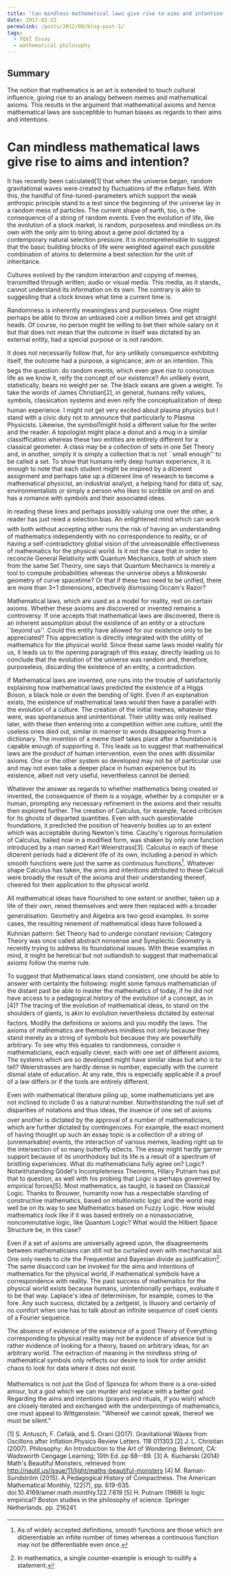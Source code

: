 ```yaml
---
title: 'Can mindless mathematical laws give rise to aims and intention?'
date: 2017-02-22
permalink: /posts/2012/08/blog-post-1/
tags:
  - FQXI Essay
  - mathematical philosophy
---
```


Summary
------
The notion that mathematics is an art is extended to touch cultural influence, giving rise to an analogy between memes and mathematical axioms. This results in the argument that mathematical axioms and hence mathematical laws are susceptible to human biases as regards to their aims and intentions.

Can mindless mathematical laws give rise to aims and intention?
======
It has recently been calculated[1] that when the universe began, random gravitational waves were created by fluctuations of the inflaton field. With this, the handful of fine-tuned-parameters which support the weak anthropic principle stand to a test since the beginning of the universe lay in a random mess of particles. The current shape of earth, too, is the consequence of a string of random events. Even the evolution of life, like the evolution of a stock market, is random, purposeless and mindless on its own with the only aim to bring about a gene pool dictated by a contemporary natural selection pressure. It is incomprehensible to suggest that the basic building blocks of life were weighted against each possible combination of atoms to determine a best selection for the unit of inheritance.

Cultures evolved by the random interaction and copying of memes, transmitted through written, audio or visual media. This media, as it stands, cannot understand its information on its own. The contrary is akin to suggesting that a clock knows what time a current time is.

Randomness is inherently meaningless and purposeless. One might perhaps be able to throw an unbiased coin a million times and get straight heads. Of course, no person might be willing to bet their whole salary on it but that does not mean that the outcome in itself was dictated by an external entity, had a special purpose or is not random.

It does not necessarily follow that, for any unlikely consequence exhibiting itself, the outcome had a purpose, a signicance, aim or an intention. This begs the question: do random events, which even gave rise to conscious life as we know it, reify the concept of our existence? An unlikely event, statistically, bears no weight per se. The black swans are given a weight. To take the words of James Christian[2], in general, humans reify values, symbols, classication systems and even reify the conceptualization of deep human experience. I might not get very excited about plasma physics but I stand with a civic duty not to announce that particularly to Plasma Physicists. Likewise, the symbol1might hold a different value for the writer and the reader. A topologist might place a donut and a mug in a similar classiffication whereas these two entities are entirely different for a classical geometer. A class may be a collection of sets in one Set Theory and, in another, simply it is simply a collection that is not ``small enough'' to be called a set. To show that humans reify deep human experience, it is enough to note that each student might be inspired by a di¤erent assignment and perhaps take up a di¤erent line of research to become a mathematical physicist, an industrial analyst, a helping hand for data of, say, environmentalists or simply a person who likes to scribble on and on and has a romance with symbols and their associated ideas.

In reading these lines and perhaps possibly valuing one over the other, a reader has just reied a selection bias. An enlightened mind which can work with both without accepting either runs the risk of having an understanding of mathematics independently with no correspondence to reality, or of having a self-contradictory global vision of the unreasonable effectiveness of mathematics for the physical world. Is it not the case that in order to reconcile General Relativity with Quantum Mechanics, both of which stem from the same Set Theory, one says that Quantum Mechanics is merely a tool to compute probabilities whereas the universe obeys a Minkowski geometry of curve spacetime? Or that
if these two need to be unified, there are more than 3+1 dimensions, e¤ectively dismissing Occam's Razor?

Mathematical laws, which are used as a model for reality, rest on certain axioms. Whether these axioms are discovered or invented remains a controversy. If one accepts that mathematical laws are discovered, there is an inherent assumption about the existence of an entity or a structure ``beyond us''. Could this entity have allowed for our existence only to be appreciated? This appreciation is directly integrated with the utility of mathematics for the physical world. Since these same laws model reality for us, it leads us to the opening paragraph of this essay, directly leading us to conclude that the evolution of the universe was random and, therefore, purposeless, discarding the existence of an
entity, a contradiction. 

If Mathematical laws are invented, one runs into the trouble of satisfactorily explaining how mathematical laws predicted the existence of a Higgs Boson, a black hole or even the bending of light. Even if an explanation exists, the existence of mathematical laws would then have a parallel with the evolution of a culture. The creation of the initial memes, whatever they were, was spontaneous and unintentional. Their utility was only realised later, with these then entering into a competition within one culture, until the useless ones died out, similar in manner to words disappearing from a dictionary. The invention of a meme itself takes place after a foundation is capable enough of supporting it. This leads us to suggest that mathematical laws are the product of human intervention, even the ones with dissimilar axioms. One or the other system so developed may not be of particular use and may not even take a deeper place in human experience but its existence, albeit not very useful, nevertheless cannot be denied.

Whatever the answer as regards to whether mathematics being created or invented, the consequence of them is a voyage, whether by a computer or a human, prompting any necessary refinement in the axioms and their results then explored further. The creation of Calculus, for example, faced criticism for its ghosts of departed quantities. Even with such questionable foundations, it predicted the position of heavenly bodies up to an extent which was acceptable during Newton's time. Cauchy's rigorous formulation of Calculus, hailed now in a modified form, was shaken by only one function introduced by a man named Karl Weierstrass[3]. Calculus in each of these di¤erent periods had a di¤erent life of its own, including a period in which smooth functions were just the same as continuous functions[^1]. Whatever shape Calculus has taken, the aims and intentions attributed to these Calculi were broadly the result of the axioms and their understanding thereof, cheered for their application to the physical world.

All mathematical ideas have flourished to one extent or another, taken up a life of their own, rened themselves and were then replaced with a broader generalisation. Geometry and Algebra are two good examples. In some cases, the resulting renement of mathematical ideas have followed a Kuhnian pattern: Set Theory had to undergo constant revision; Category Theory was once called abstract nonsense and Symplectic Geometry is recently trying to address its foundational issues. With these examples in mind, it might be heretical but not outlandish to suggest that mathematical axioms follow the meme rule. 

To suggest that Mathematical laws stand consistent, one should be able to answer with certainty the following: might some famous mathematician of the distant past be able to master the mathematics of today, if he did not have access to a pedagogical history of the evolution of a concept, as in [4]? The tracing of the evolution of mathematical ideas, to stand on the shoulders of giants, is akin to evolution nevertheless dictated by external factors. Modify the definitions or axioms and you modify the laws. The axioms of mathematics are themselves mindless not only because they stand merely as a string of symbols but because they are powerfully arbitrary. To see why this equates to randomness, consider n mathematicians, each equally clever, each with one set of different axioms. The systems which are so developed might have similar ideas but who is to tell? Weierstrasses are hardly dense in number, especially with the current dismal state of education. At any rate, this is especially applicable if a proof of a law differs or if the tools are entirely different.

Even with mathematical literature piling up, some mathematicians yet are not inclined to include 0 as a natural number. Notwithstanding the null set of disparities of notations and thus ideas, the inuence of one set of axioms over another is dictated by the approval of a number of mathematicians, which are further dictated by contingencies. For example, the exact moment of having thought up such an essay topic is a collection of a string of (unremarkable) events, the interaction of various memes, leading right up to the intersection of so many butterfly e¤ects. The essay might hardly garner support because of its unorthodoxy but its life is a result of a spectrum of bristling experiences. What do mathematicians fully agree on? Logic? Notwithstanding Gödel's Incompleteness Theorems, Hilary Putnam has put that to question, as well with his probing that Logic is perhaps governed by empirical forces[5]. Most mathematics, as taught, is based on Classical Logic. Thanks to Brouwer, humanity now has a respectable standing of constructive mathematics, based on intuitionistic logic and the world may well be on its way to see Mathematics based on Fuzzy Logic. How would mathematics look like if it was based entirely on a nonassociative, noncommutative logic, like Quantum Logic? What would the Hilbert Space Structure be, in this case?

Even if a set of axioms are universally agreed upon, the disagreements between mathematicians can still not be curtailed even with mechanical aid. One only needs to cite the Frequentist and Bayesian divide as justification[^2]. The same disaccord can be invoked for the aims and intentions of mathematics for the physical world, if mathematical symbols have a correspondence with reality. The past success of mathematics for the physical world exists because humans, unintentionally perhaps, evaluate it to be that way. Laplace's idea of determinism, for example, comes to the fore. Any such success, dictated by a zeitgeist, is illusory and certainly of no comfort when one has to talk about an infinite sequence of coe¢ cients of a Fourier sequence.

The absence of evidence of the existence of a good Theory of Everything corresponding to physical reality may not be evidence of absence but is rather evidence of looking for a theory, based on arbitrary ideas, for an arbitrary world. The extraction of meaning in the mindless string of mathematical symbols only reflects our desire to look for order amidst chaos to look for data where it does not exist.

Mathematics is not just the God of Spinoza for whom there is a one-sided amour, but a god which we can murder and replace with a better god. Regarding the aims and intentions (prayers and rituals, if you wish) which are closely iterated and exchanged with the underpinnings of mathematics, one must appeal to Wittgenstein: "Whereof we cannot speak, thereof we must be silent."

[^1]: As of widely accepted definitions, smooth functions are those which are di¤erentiable an infiite number of times whereas a continuous function may not be differentiable even once.
[^2]: In mathematics, a single counter-example is enough to nullify a statement.

[1] S. Antusch, F. Cefalà, and S. Orani (2017). Gravitational Waves from Oscillons after Inflation.Physics Review Letters. 118 011303
[2] J. L. Christian (2007). Philosophy: An Introduction to the Art of Wondering. Belmont, CA: Wadsworth Cengage Learning; 10th Ed. pp 88--89.
[3] A. Kucharski (2014) Math's Beautiful Monsters, retrieved from http://nautil.us/issue/11/light/maths-beautiful-monsters
[4] M. Raman-Sundström (2015). A Pedagogical History of Compactness. The American Mathematical Monthly, 122(7), pp. 619-635. doi:10.4169/amer.math.monthly.122.7.619
[5] H. Putnam (1969) Is logic empirical? Boston studies in the philosophy of science. Springer Netherlands. pp. 216241.
